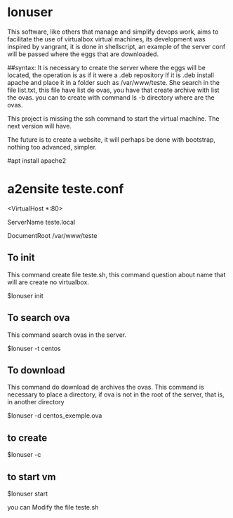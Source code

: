 # lonuser

This software, like others that manage and simplify devops work, aims to facilitate the use of virtualbox virtual machines, 
its development was inspired by vangrant, it is done in shellscript, an example of the server conf will be passed where 
the eggs that are downloaded.

##syntax:
It is necessary to create the server where the eggs will be located, the operation is as if it were a .deb repository
If it is .deb install apache and place it in a folder such as /var/www/teste.  She search in the file list.txt, this 
file have list de ovas, you have that create archive with list the ovas. you can to create with command ls -b directory 
where are the ovas.

This project is missing the ssh command to start the virtual machine. The next version will have.


The future is to create a website, it will perhaps be done with bootstrap, nothing too advanced, simpler.

#apt install apache2

# a2ensite teste.conf

<VirtualHost *:80>

ServerName teste.local

DocumentRoot /var/www/teste

</VirtualHost>


## To init
This command create file teste.sh, this command question about name that will are create no virtualbox.

$lonuser init

## To search ova
This command search ovas in the server.

$lonuser -t centos

## To download
This command do download de archives the ovas. This command is necessary to place a directory, if ova is not in 
the root of the server, that is, in another directory

$lonuser -d centos_exemple.ova

## to create

$lonuser -c

## to start vm

$lonuser start

you can Modify the file teste.sh





